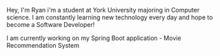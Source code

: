 
Hey, I'm Ryan i'm a student at York University majoring in Computer science. I am constantly learning new technology every day and hope to become a Software Developer!

I am currently working on my Spring Boot application - Movie Recommendation System 
